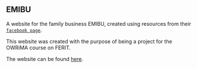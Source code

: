 ## EMIBU

A website for the family business EMIBU, created using resources from their [`facebook page`](https://www.facebook.com/profile.php?id=100094324327510).

This website was created with the purpose of being a project for the OWRiMA course on FERIT. 

The website can be found [here](https://www.zvonimir-staubringer.github.iohttps://zvonimir-staubringer.github.io/EMIBU-web-projekt/home.html).
